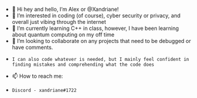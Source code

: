 - 👋 Hi hey and hello, I’m Alex or @Xandriane!
- 👀 I’m interested in coding (of course), cyber security or privacy, and overall just vibing through the internet
- 🌱 I’m currently learning C++ in class, however, I have been learning about quantum computing on my off time
- 💞️ I’m looking to collaborate on any projects that need to be debugged or have comments. 
-     I can also code whatever is needed, but I mainly feel confident in finding mistakes and comprehending what the code does
- 📫 How to reach me: 
-     Discord - xandriane#1722

<!---
Xandriane/Xandriane is a ✨ special ✨ repository because its `README.md` (this file) appears on your GitHub profile.
You can click the Preview link to take a look at your changes.
--->
